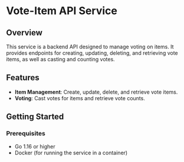 # Vote-Item API Service

## Overview

This service is a backend API designed to manage voting on items. It provides endpoints for creating, updating, deleting, and retrieving vote items, as well as casting and counting votes.

## Features

- **Item Management**: Create, update, delete, and retrieve vote items.
- **Voting**: Cast votes for items and retrieve vote counts.

## Getting Started

### Prerequisites

- Go 1.16 or higher
- Docker (for running the service in a container)
